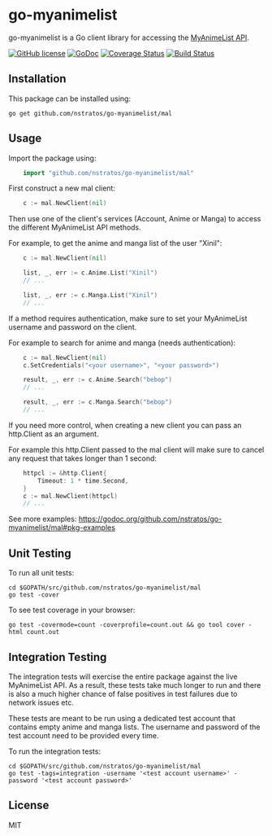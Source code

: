 go-myanimelist
==============

go-myanimelist is a Go client library for accessing the [MyAnimeList API](http://myanimelist.net/modules.php?go=api).

[![GitHub license](https://img.shields.io/badge/license-MIT-blue.svg)](LICENSE)
[![GoDoc](https://godoc.org/github.com/nstratos/go-myanimelist/mal?status.svg)](https://godoc.org/github.com/nstratos/go-myanimelist/mal)
[![Coverage Status](https://coveralls.io/repos/nstratos/go-myanimelist/badge.svg?branch=master)](https://coveralls.io/r/nstratos/go-myanimelist?branch=master)
[![Build Status](https://drone.io/github.com/nstratos/go-myanimelist/status.png)](https://drone.io/github.com/nstratos/go-myanimelist/latest)

Installation 
------------

This package can be installed using:

	go get github.com/nstratos/go-myanimelist/mal

Usage
-----

Import the package using:

```go
	import "github.com/nstratos/go-myanimelist/mal"
```

First construct a new mal client:

```go
	c := mal.NewClient(nil)
```

Then use one of the client's services (Account, Anime or Manga) to access the
different MyAnimeList API methods.

For example, to get the anime and manga list of the user "Xinil":

```go
	c := mal.NewClient(nil)

	list, _, err := c.Anime.List("Xinil")
	// ...

	list, _, err := c.Manga.List("Xinil")
	// ...
```

If a method requires authentication, make sure to set your MyAnimeList username
and password on the client.

For example to search for anime and manga (needs authentication):

```go
	c := mal.NewClient(nil)
	c.SetCredentials("<your username>", "<your password>")

	result, _, err := c.Anime.Search("bebop")
	// ...

	result, _, err := c.Manga.Search("bebop")
	// ...
```

If you need more control, when creating a new client you can pass an
http.Client as an argument.

For example this http.Client passed to the mal client will make sure to cancel
any request that takes longer than 1 second:

```go
	httpcl := &http.Client{
		Timeout: 1 * time.Second,
	}
	c := mal.NewClient(httpcl)
	// ...
```

See more examples: https://godoc.org/github.com/nstratos/go-myanimelist/mal#pkg-examples

Unit Testing
------------

To run all unit tests:

	cd $GOPATH/src/github.com/nstratos/go-myanimelist/mal
	go test -cover

To see test coverage in your browser:

	go test -covermode=count -coverprofile=count.out && go tool cover -html count.out

Integration Testing
-------------------

The integration tests will exercise the entire package against the live
MyAnimeList API. As a result, these tests take much longer to run and there is
also a much higher chance of false positives in test failures due to network
issues etc.

These tests are meant to be run using a dedicated test account that contains
empty anime and manga lists. The username and password of the test account need
to be provided every time.

To run the integration tests:

	cd $GOPATH/src/github.com/nstratos/go-myanimelist/mal
	go test -tags=integration -username '<test account username>' -password '<test account password>'

License
-------

MIT
